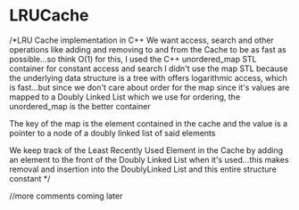 # LRUCache

/*LRU Cache implementation in C++
We want access, search and other operations like adding and removing to and from
the Cache to be as fast as possible...so think O(1)
for this, I used the C++ unordered_map STL container for constant access and search
I didn't use the map STL because the underlying data structure is a tree with offers
logarithmic access, which is fast...but since we don't care about order for the map
since it's values are mapped to a Doubly Linked List which we use for ordering, the 
unordered_map is the better container

The key of the map is the element contained in the cache and the value is a pointer
to a node of a doubly linked list of said elements

We keep track of the Least Recently Used Element in the Cache by adding an element 
to the front of the Doubly Linked List when it's used...this makes removal and
insertion into the DoublyLinked List and this entire structure constant
*/

//more comments coming later
